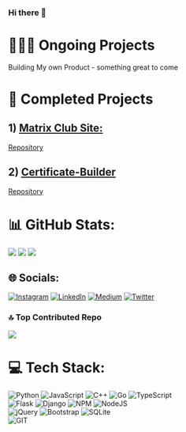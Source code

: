### Hi there 👋

# 🧑🏻‍💻 Ongoing Projects
Building My own Product - something great to come


# 🥳 Completed Projects

## 1) [Matrix Club Site:](https://sarveshdakhore.in/rd/matrix)
[Repository](https://github.com/sarveshdakhore/matrix)


## 2) [Certificate-Builder](https://dpscertificate.pythonanywhere.com)        
[Repository](https://github.com/sarveshdakhore/Certificate-Builder)






#
# 📊 GitHub Stats:
![](https://github-readme-stats.vercel.app/api?username=sarveshdakhore&theme=chartreuse-dark&icon_color=00ffff&hide_border=true&include_all_commits=true&count_private=true)
![](https://github-readme-stats.vercel.app/api/top-langs/?username=sarveshdakhore&theme=chartreuse-dark&icon_color=00ffff&hide_border=true&include_all_commits=true&count_private=true&layout=compact)
![](https://github-readme-streak-stats.herokuapp.com/?user=sarveshdakhore&theme=chartreuse-dark&icon_color=00ffff&hide_border=true)<br/>



## 🌐 Socials:
[![Instagram](https://img.shields.io/badge/Instagram-%23E4405F.svg?logo=Instagram&logoColor=white)](https://instagram.com/sarveshdakhore) [![LinkedIn](https://img.shields.io/badge/LinkedIn-%230077B5.svg?logo=linkedin&logoColor=white)](https://linkedin.com/in/sarveshdakhore) [![Medium](https://img.shields.io/badge/Medium-12100E?logo=medium&logoColor=white)](https://medium.com/@sarveshdakhore) [![Twitter](https://img.shields.io/badge/Twitter-%231DA1F2.svg?logo=Twitter&logoColor=white)](https://twitter.com/sarveshdakhore) 


### 🔝 Top Contributed Repo
![](https://github-contributor-stats.vercel.app/api?username=sarveshdakhore&limit=5&theme=chartreuse-dark&icon_color=00ffff&hide_border=true&combine_all_yearly_contributions=true)



# 💻 Tech Stack:
![Python](https://img.shields.io/badge/python-3670A0?style=for-the-badge&logo=python&logoColor=ffdd54) ![JavaScript](https://img.shields.io/badge/javascript-%23323330.svg?style=for-the-badge&logo=javascript&logoColor=%23F7DF1E) ![C++](https://img.shields.io/badge/c++-%2300599C.svg?style=for-the-badge&logo=c%2B%2B&logoColor=white) ![Go](https://img.shields.io/badge/go-%2300ADD8.svg?style=for-the-badge&logo=go&logoColor=white) ![TypeScript](https://img.shields.io/badge/typescript-%23007ACC.svg?style=for-the-badge&logo=typescript&logoColor=white) 
<br/>
![Flask](https://img.shields.io/badge/flask-%23000.svg?style=for-the-badge&logo=flask&logoColor=white) ![Django](https://img.shields.io/badge/django-%23092E20.svg?style=for-the-badge&logo=django&logoColor=white) ![NPM](https://img.shields.io/badge/NPM-%23CB3837.svg?style=for-the-badge&logo=npm&logoColor=white) ![NodeJS](https://img.shields.io/badge/node.js-6DA55F?style=for-the-badge&logo=node.js&logoColor=white) 
<br/>
![jQuery](https://img.shields.io/badge/jquery-%230769AD.svg?style=for-the-badge&logo=jquery&logoColor=white)  ![Bootstrap](https://img.shields.io/badge/bootstrap-%238511FA.svg?style=for-the-badge&logo=bootstrap&logoColor=white)  ![SQLite](https://img.shields.io/badge/sqlite-%2307405e.svg?style=for-the-badge&logo=sqlite&logoColor=white) 
<br/>
![GIT](https://img.shields.io/badge/Git-fc6d26?style=for-the-badge&logo=git&logoColor=white)

<!-- Proudly created with GPRM ( https://gprm.itsvg.in ) -->
